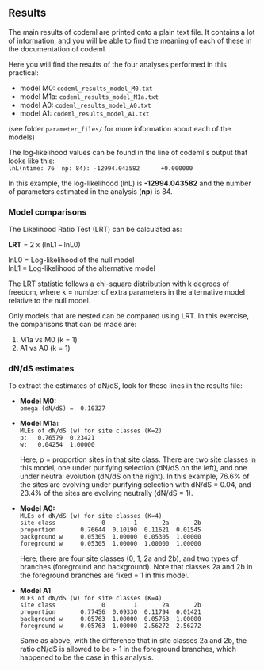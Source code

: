 ## Results

The main results of codeml are printed onto a plain text file. It contains a lot of information, and you will be able to find the meaning of each of these in the documentation of codeml.  

Here you will find the results of the four analyses performed in this practical:  
- model M0: `codeml_results_model_M0.txt`  
- model M1a: `codeml_results_model_M1a.txt`  
- model A0: `codeml_results_model_A0.txt`  
- model A1: `codeml_results_model_A1.txt`  
  
(see folder `parameter_files/` for more information about each of the models)  

The log-likelihood values can be found in the line of codeml's output that looks like this:  
`lnL(ntime: 76  np: 84): -12994.043582      +0.000000  `

In this example, the log-likelihood (lnL) is **-12994.043582** and the number of parameters estimated in the analysis (**np**) is 84.  

### Model comparisons  

The Likelihood Ratio Test (LRT) can be calculated as:  

**LRT** = 2 x (lnL1 – lnL0)  
  
lnL0 = Log-likelihood of the null model  
lnL1 = Log-likelihood of the alternative model  

The LRT statistic follows a chi-square distribution with k degrees of freedom, where k = number of extra parameters in the alternative model relative to the null model.  

Only models that are nested can be compared using LRT. In this exercise, the comparisons that can be made are: 

1) M1a vs M0 (k = 1) 
2) A1 vs A0 (k = 1)

### dN/dS estimates  
To extract the estimates of dN/dS, look for these lines in the results file:

- **Model M0:**  
`omega (dN/dS) =  0.10327`

- **Model M1a:**   
`MLEs of dN/dS (w) for site classes (K=2)`  
`p:   0.76579  0.23421`  
`w:   0.04254  1.00000`  
 
  Here, p = proportion sites in that site class. There are two site classes in this model, one under purifying selection (dN/dS on the left), and one under neutral evolution (dN/dS on the right). In this example, 76.6% of the sites are evolving under purifying selection with dN/dS = 0.04, and 23.4% of the sites are evolving neutrally (dN/dS = 1).  

- **Model A0:**  
`MLEs of dN/dS (w) for site classes (K=4)`  
`site class             0        1       2a       2b`  
`proportion       0.76644  0.10190  0.11621  0.01545`  
`background w     0.05305  1.00000  0.05305  1.00000`  
`foreground w     0.05305  1.00000  1.00000  1.00000`

  Here, there are four site classes (0, 1, 2a and 2b), and two types of branches (foreground and background). Note that classes 2a and 2b in the foreground branches are fixed = 1 in this model.

- **Model A1**  
`MLEs of dN/dS (w) for site classes (K=4)`  
`site class             0        1       2a       2b`  
`proportion       0.77456  0.09330  0.11794  0.01421`  
`background w     0.05763  1.00000  0.05763  1.00000`  
`foreground w     0.05763  1.00000  2.56272  2.56272`  

  Same as above, with the difference that in site classes 2a and 2b, the ratio dN/dS is allowed to be > 1 in the foreground branches, which happened to be the case in this analysis.  
